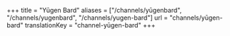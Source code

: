 +++
title = "Yūgen Bard"
aliases = ["/channels/yūgenbard", "/channels/yugenbard", "/channels/yugen-bard"]
url = "channels/yūgen-bard"
translationKey = "channel-yūgen-bard"
+++
